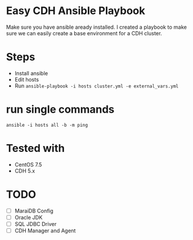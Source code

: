 # Easy CDH Ansible Playbook

Make sure you have ansible aready installed. I created a playbook to make sure we can easily create a base environment for a CDH cluster.

# Steps
- Install ansible
- Edit hosts
- Run `ansible-playbook -i hosts cluster.yml -e external_vars.yml`

 
# run single commands

```
ansible -i hosts all -b -m ping
```

# Tested with

- CentOS 7.5
- CDH 5.x


# TODO
- [  ] MaraiDB Config
- [  ] Oracle JDK
- [  ] SQL JDBC Driver
- [  ] CDH Manager and Agent
